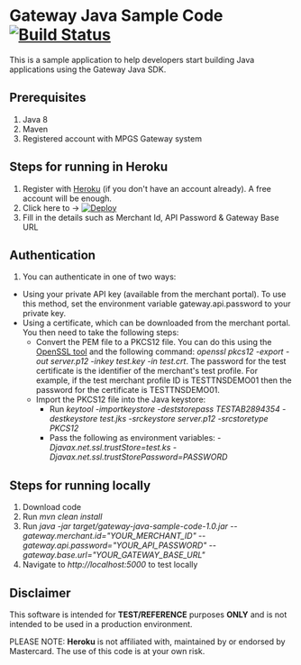 # Gateway Java Sample Code [![Build Status](https://travis-ci.org/simplifycom/gateway-java-sample-code.svg?branch=master)](https://travis-ci.org/simplifycom/gateway-java-sample-code)
This is a sample application to help developers start building Java applications using the Gateway Java SDK.

## Prerequisites 
1. Java 8
1. Maven
1. Registered account with MPGS Gateway system

## Steps for running in Heroku
1. Register with [Heroku](https://www.heroku.com) (if you don't have an account already). A free account will be enough. 
1. Click here to -> [![Deploy](https://www.herokucdn.com/deploy/button.png)](https://heroku.com/deploy)
1. Fill in the details such as Merchant Id, API Password & Gateway Base URL

## Authentication
1. You can authenticate in one of two ways:
- Using your private API key (available from the merchant portal). To use this method, set the environment variable gateway.api.password to your private key.
- Using a certificate, which can be downloaded from the merchant portal. You then need to take the following steps:
    * Convert the PEM file to a PKCS12 file. You can do this using the [OpenSSL tool](https://www.openssl.org/source/) and the following command: *openssl pkcs12 -export -out server.p12 -inkey test.key -in test.crt*. The password for the test certificate is the identifier of the merchant's test profile. For example, if the test merchant profile ID is TESTTNSDEMO01 then the password for the certificate is TESTTNSDEMO01.
    * Import the PKCS12 file into the Java keystore:
        - Run *keytool -importkeystore -deststorepass TESTAB2894354 -destkeystore test.jks -srckeystore server.p12 -srcstoretype PKCS12*
        - Pass the following as environment variables: *-Djavax.net.ssl.trustStore=test.ks -Djavax.net.ssl.trustStorePassword=PASSWORD*


## Steps for running locally
1. Download code
1. Run *mvn clean install*
1. Run *java -jar target/gateway-java-sample-code-1.0.jar
    --gateway.merchant.id="YOUR_MERCHANT_ID"
    --gateway.api.password="YOUR_API_PASSWORD"
    --gateway.base.url="YOUR_GATEWAY_BASE_URL"*
1. Navigate to *http://localhost:5000* to test locally

## Disclaimer
This software is intended for **TEST/REFERENCE** purposes **ONLY** and is not intended to be used in a production environment.

PLEASE NOTE: **Heroku** is not affiliated with, maintained by or endorsed by Mastercard. The use of this code is at your own risk.

 
